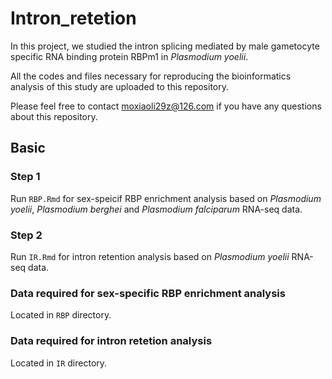 # Intron_retetion

In this project, we studied the intron splicing mediated by male gametocyte specific RNA binding protein RBPm1 in *Plasmodium yoelii*.

All the codes and files necessary for reproducing the bioinformatics analysis of this study are uploaded to this repository.

Please feel free to contact moxiaoli29z@126.com if you have any questions about this repository.

## Basic 

### Step 1
Run `RBP.Rmd` for sex-speicif RBP enrichment analysis based on *Plasmodium yoelii*, *Plasmodium berghei* and *Plasmodium falciparum* RNA-seq data.


### Step 2
Run `IR.Rmd` for intron retention analysis based on *Plasmodium yoelii* RNA-seq data.

### Data required for sex-specific RBP enrichment analysis
Located in `RBP` directory.

### Data required for intron retetion analysis
Located in `IR` directory.
